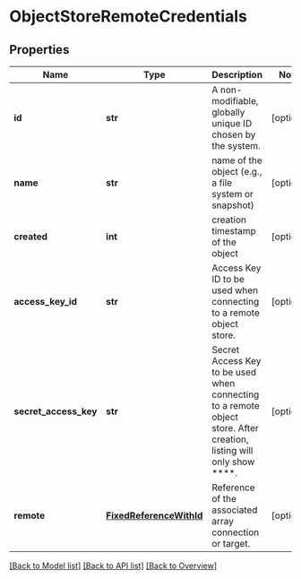 # ObjectStoreRemoteCredentials

## Properties
Name | Type | Description | Notes
------------ | ------------- | ------------- | -------------
**id** | **str** | A non-modifiable, globally unique ID chosen by the system. | [optional] 
**name** | **str** | name of the object (e.g., a file system or snapshot) | [optional] 
**created** | **int** | creation timestamp of the object | [optional] 
**access_key_id** | **str** | Access Key ID to be used when connecting to a remote object store. | [optional] 
**secret_access_key** | **str** | Secret Access Key to be used when connecting to a remote object store. After creation, listing will only show ****. | [optional] 
**remote** | [**FixedReferenceWithId**](FixedReferenceWithId.md) | Reference of the associated array connection or target. | [optional] 

[[Back to Model list]](index.md#documentation-for-models) [[Back to API list]](index.md#endpoint-properties) [[Back to Overview]](index.md)


